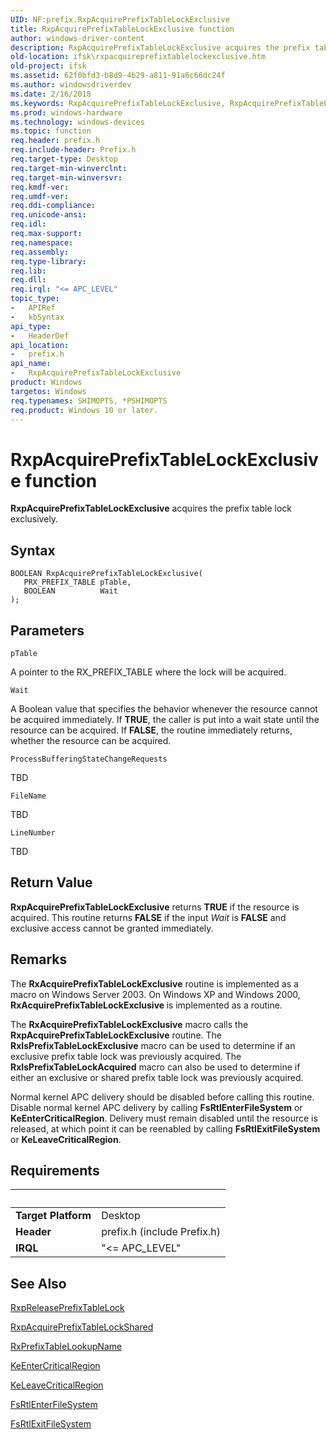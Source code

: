 ```yaml
---
UID: NF:prefix.RxpAcquirePrefixTableLockExclusive
title: RxpAcquirePrefixTableLockExclusive function
author: windows-driver-content
description: RxpAcquirePrefixTableLockExclusive acquires the prefix table lock exclusively.
old-location: ifsk\rxpacquireprefixtablelockexclusive.htm
old-project: ifsk
ms.assetid: 62f0bfd3-b8d9-4b29-a811-91a6c66dc24f
ms.author: windowsdriverdev
ms.date: 2/16/2018
ms.keywords: RxpAcquirePrefixTableLockExclusive, RxpAcquirePrefixTableLockExclusive function [Installable File System Drivers], ifsk.rxpacquireprefixtablelockexclusive, prefix/RxpAcquirePrefixTableLockExclusive, rxref_3e3f34a4-ccc4-434b-9df0-b320923178d3.xml
ms.prod: windows-hardware
ms.technology: windows-devices
ms.topic: function
req.header: prefix.h
req.include-header: Prefix.h
req.target-type: Desktop
req.target-min-winverclnt: 
req.target-min-winversvr: 
req.kmdf-ver: 
req.umdf-ver: 
req.ddi-compliance: 
req.unicode-ansi: 
req.idl: 
req.max-support: 
req.namespace: 
req.assembly: 
req.type-library: 
req.lib: 
req.dll: 
req.irql: "<= APC_LEVEL"
topic_type:
-	APIRef
-	kbSyntax
api_type:
-	HeaderDef
api_location:
-	prefix.h
api_name:
-	RxpAcquirePrefixTableLockExclusive
product: Windows
targetos: Windows
req.typenames: SHIMOPTS, *PSHIMOPTS
req.product: Windows 10 or later.
---
```



# RxpAcquirePrefixTableLockExclusive function
<b>RxpAcquirePrefixTableLockExclusive</b> acquires the prefix table lock exclusively.

## Syntax

````
BOOLEAN RxpAcquirePrefixTableLockExclusive(
   PRX_PREFIX_TABLE pTable,
   BOOLEAN          Wait
);
````

## Parameters

`pTable`

A pointer to the RX_PREFIX_TABLE where the lock will be acquired.

`Wait`

A Boolean value that specifies the behavior whenever the resource cannot be acquired immediately. If <b>TRUE</b>, the caller is put into a wait state until the resource can be acquired. If <b>FALSE</b>, the routine immediately returns, whether the resource can be acquired.

`ProcessBufferingStateChangeRequests`

TBD

`FileName`

TBD

`LineNumber`

TBD


## Return Value

<b>RxpAcquirePrefixTableLockExclusive</b> returns <b>TRUE</b> if the resource is acquired. This routine returns <b>FALSE</b> if the input <i>Wait</i> is <b>FALSE</b> and exclusive access cannot be granted immediately.

## Remarks

The <b>RxAcquirePrefixTableLockExclusive</b> routine is implemented as a macro on Windows Server 2003. On Windows XP and Windows 2000, <b>RxAcquirePrefixTableLockExclusive </b>is implemented as a routine. 

The <b>RxAcquirePrefixTableLockExclusive</b> macro calls the  <b>RxpAcquirePrefixTableLockExclusive</b> routine. The <b>RxIsPrefixTableLockExclusive</b> macro can be used to determine if an exclusive prefix table lock was previously acquired. The <b>RxIsPrefixTableLockAcquired</b> macro can also be used to determine if either an exclusive or shared prefix table lock was previously acquired. 

Normal kernel APC delivery should be disabled before calling this routine. Disable normal kernel APC delivery by calling <b>FsRtlEnterFileSystem</b> or <b>KeEnterCriticalRegion</b>. Delivery must remain disabled until the resource is released, at which point it can be reenabled by calling <b>FsRtlExitFileSystem</b> or <b>KeLeaveCriticalRegion</b>.

## Requirements
| &nbsp; | &nbsp; |
| ---- |:---- |
| **Target Platform** | Desktop |
| **Header** | prefix.h (include Prefix.h) |
| **IRQL** | "<= APC_LEVEL" |

## See Also

<a href="..\prefix\nf-prefix-rxpreleaseprefixtablelock.md">RxpReleasePrefixTableLock</a>



<a href="..\prefix\nf-prefix-rxpacquireprefixtablelockshared.md">RxpAcquirePrefixTableLockShared</a>



<a href="..\prefix\nf-prefix-rxprefixtablelookupname.md">RxPrefixTableLookupName</a>



<a href="..\wdm\nf-wdm-keentercriticalregion.md">KeEnterCriticalRegion</a>



<a href="..\wdm\nf-wdm-keleavecriticalregion.md">KeLeaveCriticalRegion</a>



<a href="https://msdn.microsoft.com/library/windows/hardware/ff545900">FsRtlEnterFileSystem</a>



<a href="https://msdn.microsoft.com/library/windows/hardware/ff545908">FsRtlExitFileSystem</a>
